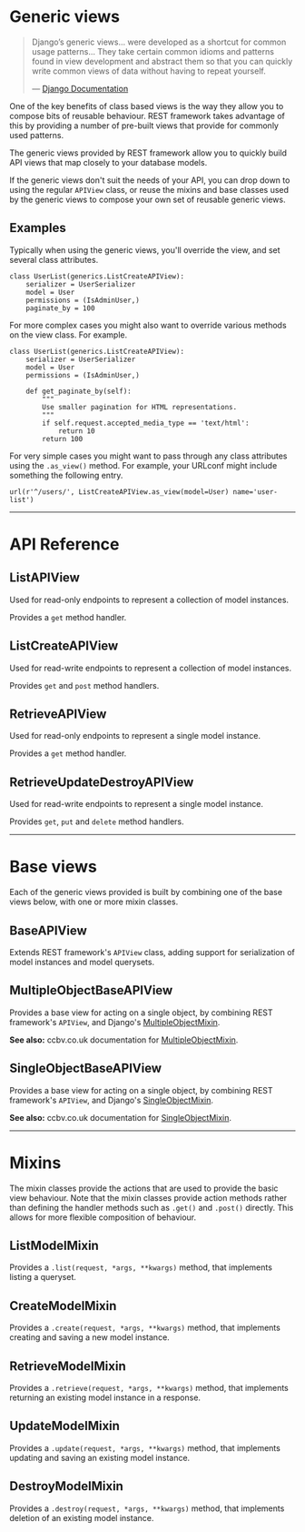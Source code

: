 <a class="github" href="mixins.py"></a>
<a class="github" href="generics.py"></a>

# Generic views

> Django’s generic views... were developed as a shortcut for common usage patterns... They take certain common idioms and patterns found in view development and abstract them so that you can quickly write common views of data without having to repeat yourself.
>
> &mdash; [Django Documentation][cite]

One of the key benefits of class based views is the way they allow you to compose bits of reusable behaviour.  REST framework takes advantage of this by providing a number of pre-built views that provide for commonly used patterns. 

The generic views provided by REST framework allow you to quickly build API views that map closely to your database models.

If the generic views don't suit the needs of your API, you can drop down to using the regular `APIView` class, or reuse the mixins and base classes used by the generic views to compose your own set of reusable generic views. 

## Examples

Typically when using the generic views, you'll override the view, and set several class attributes.

    class UserList(generics.ListCreateAPIView):
        serializer = UserSerializer
        model = User
        permissions = (IsAdminUser,)
        paginate_by = 100

For more complex cases you might also want to override various methods on the view class.  For example.

    class UserList(generics.ListCreateAPIView):
        serializer = UserSerializer
        model = User
        permissions = (IsAdminUser,)
        
        def get_paginate_by(self):
            """
            Use smaller pagination for HTML representations.
            """
            if self.request.accepted_media_type == 'text/html':
                return 10
            return 100

For very simple cases you might want to pass through any class attributes using the `.as_view()` method.  For example, your URLconf might include something the following entry.

    url(r'^/users/', ListCreateAPIView.as_view(model=User) name='user-list')

---

# API Reference

## ListAPIView

Used for read-only endpoints to represent a collection of model instances.

Provides a `get` method handler.

## ListCreateAPIView

Used for read-write endpoints to represent a collection of model instances.

Provides `get` and `post` method handlers.

## RetrieveAPIView

Used for read-only endpoints to represent a single model instance.

Provides a `get` method handler.

## RetrieveUpdateDestroyAPIView

Used for read-write endpoints to represent a single model instance.

Provides `get`, `put` and `delete` method handlers.

---

# Base views

Each of the generic views provided is built by combining one of the base views below, with one or more mixin classes.

## BaseAPIView

Extends REST framework's `APIView` class, adding support for serialization of model instances and model querysets.

## MultipleObjectBaseAPIView

Provides a base view for acting on a single object, by combining REST framework's `APIView`, and Django's [MultipleObjectMixin].

**See also:** ccbv.co.uk documentation for [MultipleObjectMixin][multiple-object-mixin-classy].

## SingleObjectBaseAPIView

Provides a base view for acting on a single object, by combining REST framework's `APIView`, and Django's [SingleObjectMixin].

**See also:** ccbv.co.uk documentation for [SingleObjectMixin][single-object-mixin-classy].

---

# Mixins

The mixin classes provide the actions that are used to provide the basic view behaviour.  Note that the mixin classes provide action methods rather than defining the handler methods such as `.get()` and `.post()` directly.  This allows for more flexible composition of behaviour. 

## ListModelMixin

Provides a `.list(request, *args, **kwargs)` method, that implements listing a queryset.

## CreateModelMixin

Provides a `.create(request, *args, **kwargs)` method, that implements creating and saving a new model instance.

## RetrieveModelMixin

Provides a `.retrieve(request, *args, **kwargs)` method, that implements returning an existing model instance in a response.

## UpdateModelMixin

Provides a `.update(request, *args, **kwargs)` method, that implements updating and saving an existing model instance.

## DestroyModelMixin

Provides a `.destroy(request, *args, **kwargs)` method, that implements deletion of an existing model instance.

[cite]: https://docs.djangoproject.com/en/dev/ref/class-based-views/#base-vs-generic-views
[MultipleObjectMixin]: https://docs.djangoproject.com/en/dev/ref/class-based-views/mixins-multiple-object/
[SingleObjectMixin]: https://docs.djangoproject.com/en/dev/ref/class-based-views/mixins-single-object/
[multiple-object-mixin-classy]: http://ccbv.co.uk/projects/Django/1.4/django.views.generic.list/MultipleObjectMixin/
[single-object-mixin-classy]: http://ccbv.co.uk/projects/Django/1.4/django.views.generic.detail/SingleObjectMixin/
